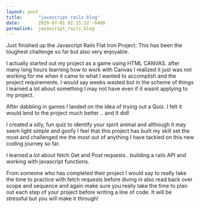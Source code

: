 ```yaml
---
layout: post
title:      "javascript rails blog"
date:       2020-07-01 02:15:32 -0400
permalink:  javascript_rails_blog
---
```



Just finished up the Javascript Rails Flat Iron Project. This has been the toughest challenge so far but also very enjoyable. 

I actually started out my project as a game using HTML CANVAS. after many long hours learning how to work with Canvas 
I realized it just was not working for me when it came to what I wanted to accomplish and the project requirements. I would say weeks wasted but in the scheme of things I learned a lot about something I may not have even if it wasnt applying to my project. 

After dabbling in games I landed on the idea of trying out a Quiz. I felt it would lend to the project much better .. and It did! 

I created a silly, fun quiz to identify your spirit animal and although it may seem light simple and goofy I feel that this project has built my skill set the most and challenged me the most out of anything I have tackled on this new coding journey so far. 

I learned a lot about fetch Get and Post requests.. building a rails API and working with javascript functions. 

From someone who has completed their project I would say to really take the time to practice with fetch requests before diving in also read back over scope and sequence and again make sure you really take the time to plan out each step of your project before writing a line of code. It will be stressful but you will make it through!


